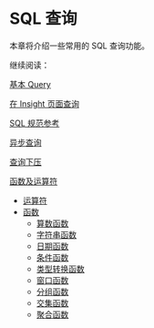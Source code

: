 # SQL 查询

本章将介绍一些常用的 SQL 查询功能。

继续阅读：

[基本 Query](basic_query.cn.md)

[在 Insight 页面查询](insight.cn.md)

[SQL 规范参考](sql_spec.cn.md)

[异步查询](async_query.cn.md)

[查询下压](pushdown.cn.md)

[函数及运算符](adv_sql/README.md)

- [运算符](adv_sql/operator.cn.md)
- [函数](adv_sql/function.cn.md)
  - [算数函数](adv_sql/arithmetic_function.cn.md)
  - [字符串函数](adv_sql/string_function.cn.md)
  - [日期函数](adv_sql/datetime_function.cn.md)
  - [条件函数](adv_sql/conditional_function.cn.md)
  - [类型转换函数](adv_sql/type_function.cn.md)
  - [窗口函数](adv_sql/window_function.cn.md)
  - [分组函数](adv_sql/grouping_sets.cn.md)
  - [交集函数](adv_sql/intersect_function.cn.md)
  - [聚合函数](adv_sql/aggregate_function.cn.md)
